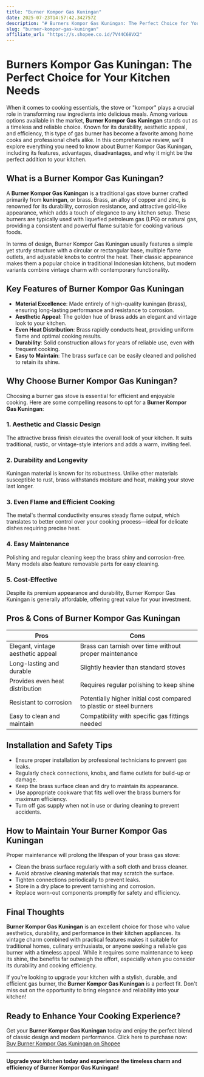```yaml
---
title: "Burner Kompor Gas Kuningan"
date: 2025-07-23T14:57:42.342757Z
description: "# Burners Kompor Gas Kuningan: The Perfect Choice for Your Kitchen Needs..."
slug: "burner-kompor-gas-kuningan"
affiliate_url: "https://s.shopee.co.id/7V44C68VX2"
---
```

# Burners Kompor Gas Kuningan: The Perfect Choice for Your Kitchen Needs

When it comes to cooking essentials, the stove or "kompor" plays a crucial role in transforming raw ingredients into delicious meals. Among various options available in the market, **Burner Kompor Gas Kuningan** stands out as a timeless and reliable choice. Known for its durability, aesthetic appeal, and efficiency, this type of gas burner has become a favorite among home cooks and professional chefs alike. In this comprehensive review, we'll explore everything you need to know about Burner Kompor Gas Kuningan, including its features, advantages, disadvantages, and why it might be the perfect addition to your kitchen.

## What is a Burner Kompor Gas Kuningan?

A **Burner Kompor Gas Kuningan** is a traditional gas stove burner crafted primarily from **kuningan**, or brass. Brass, an alloy of copper and zinc, is renowned for its durability, corrosion resistance, and attractive gold-like appearance, which adds a touch of elegance to any kitchen setup. These burners are typically used with liquefied petroleum gas (LPG) or natural gas, providing a consistent and powerful flame suitable for cooking various foods.

In terms of design, Burner Kompor Gas Kuningan usually features a simple yet sturdy structure with a circular or rectangular base, multiple flame outlets, and adjustable knobs to control the heat. Their classic appearance makes them a popular choice in traditional Indonesian kitchens, but modern variants combine vintage charm with contemporary functionality.

## Key Features of Burner Kompor Gas Kuningan

- **Material Excellence**: Made entirely of high-quality kuningan (brass), ensuring long-lasting performance and resistance to corrosion.
- **Aesthetic Appeal**: The golden hue of brass adds an elegant and vintage look to your kitchen.
- **Even Heat Distribution**: Brass rapidly conducts heat, providing uniform flame and optimal cooking results.
- **Durability**: Solid construction allows for years of reliable use, even with frequent cooking.
- **Easy to Maintain**: The brass surface can be easily cleaned and polished to retain its shine.

## Why Choose Burner Kompor Gas Kuningan?

Choosing a burner gas stove is essential for efficient and enjoyable cooking. Here are some compelling reasons to opt for a **Burner Kompor Gas Kuningan**:

### 1. Aesthetic and Classic Design
The attractive brass finish elevates the overall look of your kitchen. It suits traditional, rustic, or vintage-style interiors and adds a warm, inviting feel.

### 2. Durability and Longevity
Kuningan material is known for its robustness. Unlike other materials susceptible to rust, brass withstands moisture and heat, making your stove last longer.

### 3. Even Flame and Efficient Cooking
The metal's thermal conductivity ensures steady flame output, which translates to better control over your cooking process—ideal for delicate dishes requiring precise heat.

### 4. Easy Maintenance
Polishing and regular cleaning keep the brass shiny and corrosion-free. Many models also feature removable parts for easy cleaning.

### 5. Cost-Effective
Despite its premium appearance and durability, Burner Kompor Gas Kuningan is generally affordable, offering great value for your investment.

## Pros & Cons of Burner Kompor Gas Kuningan

| **Pros**                                      | **Cons**                                               |
|----------------------------------------------|--------------------------------------------------------|
| Elegant, vintage aesthetic appeal           | Brass can tarnish over time without proper maintenance |
| Long-lasting and durable                     | Slightly heavier than standard stoves                |
| Provides even heat distribution               | Requires regular polishing to keep shine           |
| Resistant to corrosion                        | Potentially higher initial cost compared to plastic or steel burners |
| Easy to clean and maintain                    | Compatibility with specific gas fittings needed     |

## Installation and Safety Tips

- Ensure proper installation by professional technicians to prevent gas leaks.
- Regularly check connections, knobs, and flame outlets for build-up or damage.
- Keep the brass surface clean and dry to maintain its appearance.
- Use appropriate cookware that fits well over the brass burners for maximum efficiency.
- Turn off gas supply when not in use or during cleaning to prevent accidents.

## How to Maintain Your Burner Kompor Gas Kuningan

Proper maintenance will prolong the lifespan of your brass gas stove:

- Clean the brass surface regularly with a soft cloth and brass cleaner.
- Avoid abrasive cleaning materials that may scratch the surface.
- Tighten connections periodically to prevent leaks.
- Store in a dry place to prevent tarnishing and corrosion.
- Replace worn-out components promptly for safety and efficiency.

## Final Thoughts

**Burner Kompor Gas Kuningan** is an excellent choice for those who value aesthetics, durability, and performance in their kitchen appliances. Its vintage charm combined with practical features makes it suitable for traditional homes, culinary enthusiasts, or anyone seeking a reliable gas burner with a timeless appeal. While it requires some maintenance to keep its shine, the benefits far outweigh the effort, especially when you consider its durability and cooking efficiency.

If you're looking to upgrade your kitchen with a stylish, durable, and efficient gas burner, the **Burner Kompor Gas Kuningan** is a perfect fit. Don't miss out on the opportunity to bring elegance and reliability into your kitchen!

## Ready to Enhance Your Cooking Experience?

Get your **Burner Kompor Gas Kuningan** today and enjoy the perfect blend of classic design and modern performance. Click here to purchase now: [Buy Burner Kompor Gas Kuningan on Shopee](https://s.shopee.co.id/7V44C68VX2)

---

**Upgrade your kitchen today and experience the timeless charm and efficiency of Burner Kompor Gas Kuningan!**